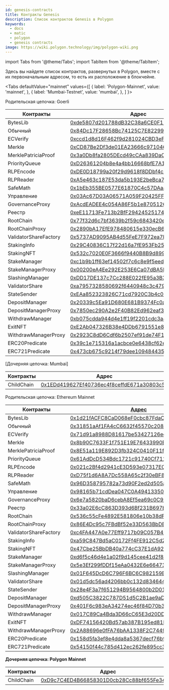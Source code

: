 ```yaml
---
id: genesis-contracts
title: Контракты Genesis
description: Список контрактов Genesis в Polygon
keywords:
  - docs
  - matic
  - polygon
  - genesis contracts
image: https://wiki.polygon.technology/img/polygon-wiki.png
---
```

import Tabs from '@theme/Tabs';
import TabItem from '@theme/TabItem';

Здесь вы найдете список контрактов, развернутых в Polygon, вместе с их первоначальным адресом, то есть их расположение в блокчейне.

<Tabs
defaultValue="mainnet"
values={[
{ label: 'Polygon-Mainnet', value: 'mainnet', },
{ label: 'Mumbai-Testnet', value: 'mumbai', },
]
}>
<TabItem value="mumbai">

Родительская цепочка: Goerli

| Контракты | Адрес |
|-----------------------|------------------------------------------------------------------------------------------------------------------------------|
| BytesLib | [0xde5807d201788dB32C38a6CE0F11d31b1aeB822a](https://goerli.etherscan.io/address/0xde5807d201788dB32C38a6CE0F11d31b1aeB822a) |
| Обычный | [0x84Dc17F28658Bc74125C7E82299992429ED34c12](https://goerli.etherscan.io/address/0x84Dc17F28658Bc74125C7E82299992429ED34c12) |
| ECVerify | [0xccd1d8d16F462f9d281024CBD3eF52BADB10131C](https://goerli.etherscan.io/address/0xccd1d8d16F462f9d281024CBD3eF52BADB10131C) |
| Merkle | [0xCD87Be2Df3de01EA23666c97104613ec252300E8](https://goerli.etherscan.io/address/0xCD87Be2Df3de01EA23666c97104613ec252300E8) |
| MerklePatriciaProof | [0x3a0Db8fa2805DEcd49cCAa839DaC15455498EDE2](https://goerli.etherscan.io/address/0x3a0Db8fa2805DEcd49cCAa839DaC15455498EDE2) |
| PriorityQueue | [0xD26361204b8e4a4bb16668bfE7A1b9106AD17140](https://goerli.etherscan.io/address/0xD26361204b8e4a4bb16668bfE7A1b9106AD17140) |
| RLPEncode | [0xDE0D18799a20f29d9618f8DDbf4c2b029FAdc491](https://goerli.etherscan.io/address/0xDE0D18799a20f29d9618f8DDbf4c2b029FAdc491) |
| RLPReader | [0xA5e463c187E53da5b193E2beBca702e9fEeA3738](https://goerli.etherscan.io/address/0xA5e463c187E53da5b193E2beBca702e9fEeA3738) |
| SafeMath | [0x1bEb355BE0577E61870C4c57DAaa6e2129dd0604](https://goerli.etherscan.io/address/0x1bEb355BE0577E61870C4c57DAaa6e2129dd0604) |
| Управление | [0x03Ac67D03A06571A059F20425FFD1BEa300d98C2](https://goerli.etherscan.io/address/0x03Ac67D03A06571A059F20425FFD1BEa300d98C2) |
| GovernanceProxy | [0xAcdEADEE4c054A86F5b1e8705126b30Ec999899B](https://goerli.etherscan.io/address/0xAcdEADEE4c054A86F5b1e8705126b30Ec999899B) |
| Реестр | [0xeE11713Fe713b2BfF2942452517483654078154D](https://goerli.etherscan.io/address/0xeE11713Fe713b2BfF2942452517483654078154D) |
| RootChain | [0x77f32d6c7bf3639b2f59c6843420e80e9e3a86af](https://goerli.etherscan.io/address/0x77f32d6c7bf3639b2f59c6843420e80e9e3a86af) |
| RootChainProxy | [0x2890bA17EfE978480615e330ecB65333b880928e](https://goerli.etherscan.io/address/0x2890bA17EfE978480615e330ecB65333b880928e) |
| ValidatorShareFactory | [0x5737AD9095AB4d55FeE7F972ea7F86734695E3c1](https://goerli.etherscan.io/address/0x5737AD9095AB4d55FeE7F972ea7F86734695E3c1) |
| StakingInfo | [0x29C40836C17f22d16a7fE953Fb25DA670C96d69E](https://goerli.etherscan.io/address/0x29C40836C17f22d16a7fE953Fb25DA670C96d69E) |
| StakingNFT | [0x532c7020E0F3666f9440B8B9d899A9763BCc5dB7](https://goerli.etherscan.io/address/0x532c7020E0F3666f9440B8B9d899A9763BCc5dB7) |
| StakeManager | [0xc1b9b1ff63ef14502f7c6c8e9f5eed47654695ae](https://goerli.etherscan.io/address/0xc1b9b1ff63ef14502f7c6c8e9f5eed47654695ae) |
| StakeManagerProxy | [0x00200eA4Ee292E253E6Ca07dBA5EdC07c8Aa37A3](https://goerli.etherscan.io/address/0x00200eA4Ee292E253E6Ca07dBA5EdC07c8Aa37A3) |
| SlashingManager | [0xDD17DE137c7Cc288E022fE95a3B398C94BDd5b83](https://goerli.etherscan.io/address/0xDD17DE137c7Cc288E022fE95a3B398C94BDd5b83) |
| ValidatorShare | [0xa7957328580692f6440948c3c479a9cde17de206](https://goerli.etherscan.io/address/0xa7957328580692f6440948c3c479a9cde17de206) |
| StateSender | [0xEAa852323826C71cd7920C3b4c007184234c3945](https://goerli.etherscan.io/address/0xEAa852323826C71cd7920C3b4c007184234c3945) |
| DepositManager | [0x20339c5Ea91D680E681B9374Fc0a558D5b96a026](https://goerli.etherscan.io/address/0x20339c5Ea91D680E681B9374Fc0a558D5b96a026) |
| DepositManagerProxy | [0x7850ec290A2e2F40B82Ed962eaf30591bb5f5C96](https://goerli.etherscan.io/address/0x7850ec290A2e2F40B82Ed962eaf30591bb5f5C96) |
| WithdrawManager | [0xb075cdda944d4e1ff19f2201cdc3a440a11d4710](https://goerli.etherscan.io/address/0xb075cdda944d4e1ff19f2201cdc3a440a11d4710) |
| ExitNFT | [0xE2Ab047326B38e4DDb6791551e8d593D30E02724](https://goerli.etherscan.io/address/0xE2Ab047326B38e4DDb6791551e8d593D30E02724) |
| WithdrawManagerProxy | [0x2923C8dD6Cdf6b2507ef91de74F1d5E0F11Eac53](https://goerli.etherscan.io/address/0x2923C8dD6Cdf6b2507ef91de74F1d5E0F11Eac53) |
| ERC20Predicate | [0x39c1e715316a1acbce0e6438cf62edf83c111975](https://goerli.etherscan.io/address/0x39c1e715316a1acbce0e6438cf62edf83c111975) |
| ERC721Predicate | [0x473cb675c9214f79dee10948443509c441a678e7](https://goerli.etherscan.io/address/0x473cb675c9214f79dee10948443509c441a678e7) |


[Дочерняя цепочка: Mumbai]

| Контракты | Адрес |
|-----------------------|--------------------------------------------|
| ChildChain | [0x1EDd419627Ef40736ec4f8ceffdE671a30803c5e](https://mumbai.polygonscan.com/address/0x1EDd419627Ef40736ec4f8ceffdE671a30803c5e/) |

</TabItem>

<TabItem value="mainnet">

Родительская цепочка: Ethereum Mainnet

| Контракты | [Адрес](https://etherscan.io/address/Address) |
|-----------------------|-----------------------------------------------------------------------------------------------------------------------|
| BytesLib | [0x1d21fACFC8CaD068eF0cbc87FdaCdFb20D7e2417](https://etherscan.io/address/0x1d21fACFC8CaD068eF0cbc87FdaCdFb20D7e2417) |
| Обычный | [0x31851aAf1FA4cC6632f45570c2086aDcF8B7BD75](https://etherscan.io/address/0x31851aAf1FA4cC6632f45570c2086aDcF8B7BD75) |
| ECVerify | [0x71d91a8988D81617be53427126ee62471321b7DF](https://etherscan.io/address/0x71d91a8988D81617be53427126ee62471321b7DF) |
| Merkle | [0x8b90C7633F1f751E19E76433990B1663c625B258](https://etherscan.io/address/0x8b90C7633F1f751E19E76433990B1663c625B258) |
| MerklePatriciaProof | [0x8E51a119E892D3fb324C0410F11f39F61dec9DC8](https://etherscan.io/address/0x8E51a119E892D3fb324C0410F11f39F61dec9DC8) |
| PriorityQueue | [0x61AdDcD534Bdc1721c91740Cf711dBEcE936053e](https://etherscan.io/address/0x61AdDcD534Bdc1721c91740Cf711dBEcE936053e) |
| RLPEncode | [0x021c2Bf4d2941cE3D593e07317EC355937bae495](https://etherscan.io/address/0x021c2Bf4d2941cE3D593e07317EC355937bae495) |
| RLPReader | [0xD75f1d6A8A7Dc558A65c2f30eBF876DdbeE035a2](https://etherscan.io/address/0xD75f1d6A8A7Dc558A65c2f30eBF876DdbeE035a2) |
| SafeMath | [0x96D358795782a73d90F2ed2d505aB235D197ca05](https://etherscan.io/address/0x96D358795782a73d90F2ed2d505aB235D197ca05) |
| Управление | [0x98165b71cdDea047C0A49413350C40571195fd07](https://etherscan.io/address/0x98165b71cdDea047C0A49413350C40571195fd07) |
| GovernanceProxy | [0x6e7a5820baD6cebA8Ef5ea69c0C92EbbDAc9CE48](https://etherscan.io/address/0x6e7a5820baD6cebA8Ef5ea69c0C92EbbDAc9CE48) |
| Реестр | [0x33a02E6cC863D393d6Bf231B697b82F6e499cA71](https://etherscan.io/address/0x33a02E6cC863D393d6Bf231B697b82F6e499cA71) |
| RootChain | [0x536c55cFe4892E581806e10b38dFE8083551bd03](https://etherscan.io/address/0x536c55cFe4892E581806e10b38dFE8083551bd03) |
| RootChainProxy | [0x86E4Dc95c7FBdBf52e33D563BbDB00823894C287](https://etherscan.io/address/0x86E4Dc95c7FBdBf52e33D563BbDB00823894C287) |
| ValidatorShareFactory | [0xc4FA447A0e77Eff9717b09C057B40570813bb642](https://etherscan.io/address/0xc4FA447A0e77Eff9717b09C057B40570813bb642) |
| StakingInfo | [0xa59C847Bd5aC0172Ff4FE912C5d29E5A71A7512B](https://etherscan.io/address/0xa59C847Bd5aC0172Ff4FE912C5d29E5A71A7512B) |
| StakingNFT | [0x47Cbe25BbDB40a774cC37E1dA92d10C2C7Ec897F](https://etherscan.io/address/0x47Cbe25BbDB40a774cC37E1dA92d10C2C7Ec897F) |
| StakeManager | [0xd6f5c46d4e1a02f9d145cee41d2f8af30d8d2d76](https://etherscan.io/address/0xd6f5c46d4e1a02f9d145cee41d2f8af30d8d2d76) |
| StakeManagerProxy | [0x5e3Ef299fDDf15eAa0432E6e66473ace8c13D908](https://etherscan.io/address/0x5e3Ef299fDDf15eAa0432E6e66473ace8c13D908) |
| SlashingManager | [0x01F645DcD6C796F6BC6C982159B32fAaaebdC96A](https://etherscan.io/address/0x01F645DcD6C796F6BC6C982159B32fAaaebdC96A) |
| ValidatorShare | [0x01d5dc56ad4206bb0c132d834644d57f51fed5ec](https://etherscan.io/address/0x01d5dc56ad4206bb0c132d834644d57f51fed5ec) |
| StateSender | [0x28e4F3a7f651294B9564800b2D01f35189A5bFbE](https://etherscan.io/address/0x28e4F3a7f651294B9564800b2D01f35189A5bFbE) |
| DepositManager | [0xd505C3822C787D51d5C2B1ae9aDB943B2304eB23](https://etherscan.io/address/0xd505C3822C787D51d5C2B1ae9aDB943B2304eB23) |
| DepositManagerProxy | [0x401F6c983eA34274ec46f84D70b31C151321188b](https://etherscan.io/address/0x401F6c983eA34274ec46f84D70b31C151321188b) |
| WithdrawManager | [0x017C89Ca4Bda3D66cC65E3d20DD95432258201Ca](https://etherscan.io/address/0x017C89Ca4Bda3D66cC65E3d20DD95432258201Ca) |
| ExitNFT | [0xDF74156420Bd57ab387B195ed81EcA36F9fABAca](https://etherscan.io/address/0xDF74156420Bd57ab387B195ed81EcA36F9fABAca) |
| WithdrawManagerProxy | [0x2A88696e0fFA76bAA1338F2C74497cC013495922](https://etherscan.io/address/0x2A88696e0fFA76bAA1338F2C74497cC013495922) |
| ERC20Predicate | [0x158d5fa3ef8e4dda8a5367decf76b94e7effce95](https://etherscan.io/address/0x158d5fa3ef8e4dda8a5367decf76b94e7effce95) |
| ERC721Predicate | [0x54150f44c785d412ec262fe895cc3b689c72f49b](https://etherscan.io/address/0x54150f44c785d412ec262fe895cc3b689c72f49b) |


**Дочерняя цепочка: Polygon Mainnet**

| Контракты | Адрес |
|-----------------------|--------------------------------------------|
| ChildChain | [0xD9c7C4ED4B66858301D0cb28Cc88bf655Fe34861](https://polygonscan.com/address/0xD9c7C4ED4B66858301D0cb28Cc88bf655Fe34861) |
</TabItem>
</Tabs>